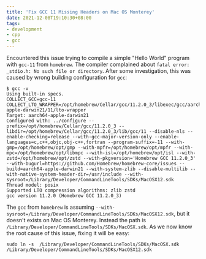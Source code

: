 ```yaml
---
title: 'Fix GCC 11 Missing Headers on Mac OS Monterey'
date: 2021-12-08T19:10:30+08:00
tags:
- development
- cpp
- gcc
---
```


Encountered this issue trying to compile a simple "Hello World" program with `gcc-11` from `homebrew`.
The compiler complained about `fatal error: _stdio.h: No such file or directory`. After some investigation,
this was caused by wrong building configuration for `gcc`:

```
$ gcc -v
Using built-in specs.
COLLECT_GCC=gcc-11
COLLECT_LTO_WRAPPER=/opt/homebrew/Cellar/gcc/11.2.0_3/libexec/gcc/aarch64-apple-darwin21/11/lto-wrapper
Target: aarch64-apple-darwin21
Configured with: ../configure --prefix=/opt/homebrew/Cellar/gcc/11.2.0_3 --libdir=/opt/homebrew/Cellar/gcc/11.2.0_3/lib/gcc/11 --disable-nls --enable-checking=release --with-gcc-major-version-only --enable-languages=c,c++,objc,obj-c++,fortran --program-suffix=-11 --with-gmp=/opt/homebrew/opt/gmp --with-mpfr=/opt/homebrew/opt/mpfr --with-mpc=/opt/homebrew/opt/libmpc --with-isl=/opt/homebrew/opt/isl --with-zstd=/opt/homebrew/opt/zstd --with-pkgversion='Homebrew GCC 11.2.0_3' --with-bugurl=https://github.com/Homebrew/homebrew-core/issues --build=aarch64-apple-darwin21 --with-system-zlib --disable-multilib --with-native-system-header-dir=/usr/include --with-sysroot=/Library/Developer/CommandLineTools/SDKs/MacOSX12.sdk
Thread model: posix
Supported LTO compression algorithms: zlib zstd
gcc version 11.2.0 (Homebrew GCC 11.2.0_3)
```

The `gcc` from `homebrew` is assuming `--with-sysroot=/Library/Developer/CommandLineTools/SDKs/MacOSX12.sdk`, but it doesn't exists on Mac OS Monterey.
Instead the path is `/Library/Developer/CommandLineTools/SDKs/MacOSX.sdk`. As we now know
the root cause of this issue, fixing it will be easy:

```
sudo ln -s  /Library/Developer/CommandLineTools/SDKs/MacOSX.sdk /Library/Developer/CommandLineTools/SDKs/MacOSX12.sdk
```
